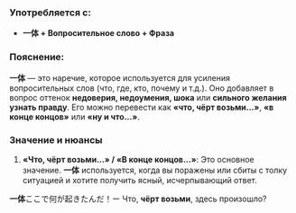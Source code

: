 ### Употребляется с:

- **一体 + Вопросительное слово + Фраза**


### Пояснение:

**一体** — это наречие, которое используется для усиления вопросительных слов (что, где, кто, почему и т.д.). Оно добавляет в вопрос оттенок **недоверия, недоумения, шока** или **сильного желания узнать правду**. Его можно перевести как **«что, чёрт возьми...»**, **«в конце концов»** или **«ну и что...»**.


### Значение и нюансы

1. **«Что, чёрт возьми...» / «В конце концов...»**: Это основное значение. **一体** используется, когда вы поражены или сбиты с толку ситуацией и хотите получить ясный, исчерпывающий ответ.

**一体**ここで何が起きたんだ！ー Что, **чёрт возьми**, здесь произошло?
